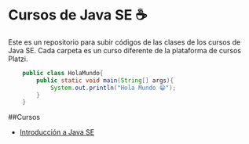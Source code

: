 # Cursos de Java SE ☕
Este es un repositorio para subir códigos de las clases de los cursos de Java SE. Cada carpeta es un curso diferente de la plataforma de cursos Platzi.
```Java
	public class HolaMundo{
		public static void main(String[] args){
			System.out.println("Hola Mundo 😁");
		}
	}
```

##Cursos

* [Introducción a Java SE](https://platzi.com/clases/java-basico/)